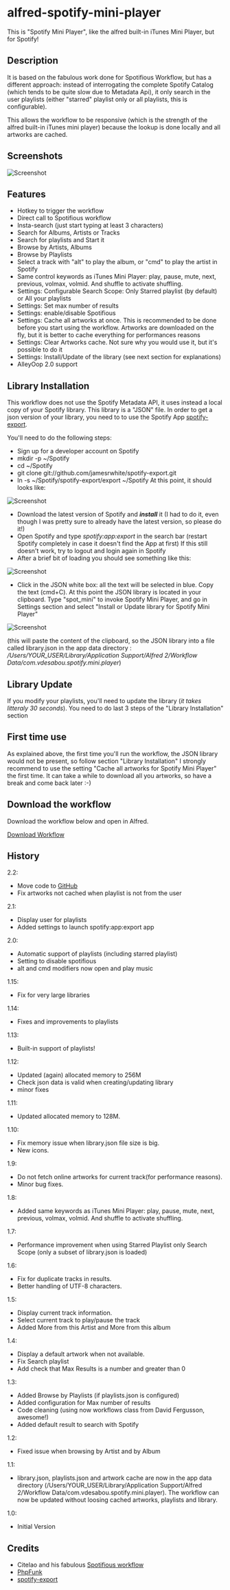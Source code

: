 alfred-spotify-mini-player
==========================

This is "Spotify Mini Player", like the alfred built-in iTunes Mini Player, but for Spotify!

## Description

It is based on the fabulous work done for Spotifious Workflow, but has a different approach: instead of interrogating the complete Spotify Catalog (which tends to be quite slow due to Metadata Api), it only search in the user playlists (either "starred" playlist only or all playlists, this is configurable).

This allows the workflow to be responsive (which is the strength of the alfred built-in iTunes mini player) because the lookup is done locally and all artworks are cached.


## Screenshots

![Screenshot](http://d.pr/i/J49m+.png)



## Features
* Hotkey to trigger the workflow
* Direct call to Spotifious workflow
* Insta-search (just start typing at least 3 characters)
* Search for Albums, Artists or Tracks
* Search for playlists and Start it
* Browse by Artists, Albums
* Browse by Playlists
* Select a track with "alt" to play the album, or "cmd" to play the artist in Spotify
* Same control keywords as iTunes Mini Player: play, pause, mute, next, previous, volmax, volmid. And shuffle to activate shuffling.
* Settings: Configurable Search Scope: Only Starred playlist (by default) or All your playlists
* Settings: Set max number of results
* Settings: enable/disable Spotifious
* Settings: Cache all artworks at once. This is recommended to be done before you start using the workflow. Artworks are downloaded on the fly, but it  is better to cache everything for performances reasons
* Settings: Clear Artworks cache. Not sure why you would use it, but it's possible to do it
* Settings: Install/Update of the library (see next section for explanations)
* AlleyOop 2.0 support

## Library Installation

This workflow does not use the Spotify Metadata API, it uses instead a local copy of your Spotify library.
This library is a "JSON" file. In order to get a json version of your library, you need to to use the Spotify App [spotify-export](https://github.com/jamesrwhite/spotify-export).

You'll need to do the following steps:

* Sign up for a developer account on Spotify
* mkdir -p ~/Spotify
* cd ~/Spotify
* git clone git://github.com/jamesrwhite/spotify-export.git
* ln -s ~/Spotify/spotify-export/export ~/Spotify
At this point, it should looks like:

![Screenshot](http://d.pr/i/lGwN+.png)


* Download the latest version of Spotify and ***install*** it (I had to do it, even though I was pretty sure to already have the latest version, so please do it!)
* Open Spotify and type *spotify:app:export* in the search bar (restart Spotify completely in case it doesn't find the App at first) If this still doesn't work, try to logout and login again in Spotify
* After a brief bit of loading you should see something like this:

![Screenshot](http://d.pr/i/u9x1+.png)

* Click in the JSON white box: all the text will be selected in blue. Copy the text (cmd+C). At this point the JSON library is located in your clipboard.
Type "spot_mini" to invoke Spotify Mini Player, and go in Settings section and select "Install or Update library for Spotify Mini Player" 

![Screenshot](http://d.pr/i/gZnb+.png)

(this will paste the content of the clipboard, so the JSON library into a file called library.json in the app data directory : */Users/YOUR_USER/Library/Application Support/Alfred 2/Workflow Data/com.vdesabou.spotify.mini.player*)

## Library Update

If you modify your playlists, you'll need to update the library (*it takes litteraly 30 seconds*). You need to do last 3 steps of the "Library Installation" section

## First time use

As explained above, the first time you'll run the workflow, the JSON library would not be present, so follow section "Library Installation"
I strongly recommend to use the setting "Cache all artworks for Spotify Mini Player" the first time. It can take a while to download all you artworks, so have a break and come back later :-)


## Download the workflow

Download the workflow below and open in Alfred.

[Download Workflow](https://raw.github.com/vdesabou/alfred-spotify-mini-player/master/SpotifyMiniPlayer.alfredworkflow)


## History

2.2:

* Move code to [GitHub](https://github.com/vdesabou/alfred-spotify-mini-player)
* Fix artworks not cached when playlist is not from the user

2.1:

* Display user for playlists
* Added settings to launch spotify:app:export app

2.0:

* Automatic support of playlists (including starred playlist)
* Setting to disable spotifious
* alt and cmd modifiers now open and play music

1.15:

* Fix for very large libraries

1.14:

* Fixes and improvements to playlists

1.13:

* Built-in support of playlists!

1.12:

* Updated (again) allocated memory to 256M
* Check json data is valid when creating/updating library
* minor fixes

1.11:

* Updated allocated memory to 128M.

1.10:

* Fix memory issue when library.json file size is big.
* New icons.

1.9:

* Do not fetch online artworks for current track(for performance reasons).
* Minor bug fixes.

1.8:

* Added same keywords as iTunes Mini Player: play, pause, mute, next, previous, volmax, volmid. And shuffle to activate shuffling.

1.7:

* Performance improvement when using Starred Playlist only Search Scope (only a subset of library.json is loaded)

1.6:

* Fix for duplicate tracks in results.
* Better handling of UTF-8 characters.

1.5:

* Display current track information.
* Select current track to play/pause the track
* Added More from this Artist and More from this album

1.4:

* Display a default artwork when not available.
* Fix Search playlist
* Add check that Max Results is a number and greater than 0

1.3:

* Added Browse by Playlists (if playlists.json is configured)
* Added configuration for Max number of results
* Code cleaning (using now workflows class from David Fergusson, awesome!)
* Added default result to search with Spotify

1.2:

* Fixed issue when browsing by Artist and by Album

1.1:

* library.json, playlists.json and artwork cache are now in the app data directory (/Users/YOUR_USER/Library/Application Support/Alfred 2/Workflow Data/com.vdesabou.spotify.mini.player). The workflow can now be updated without loosing cached artworks, playlists and library.

1.0:

* Initial Version

## Credits

* Citelao and his fabulous [Spotifious workflow](https://github.com/citelao/Spotify-for-Alfred)
* [PhpFunk](https://github.com/phpfunk/alfred-spotify-controls) 
* [spotify-export](https://github.com/jamesrwhite/spotify-export)
